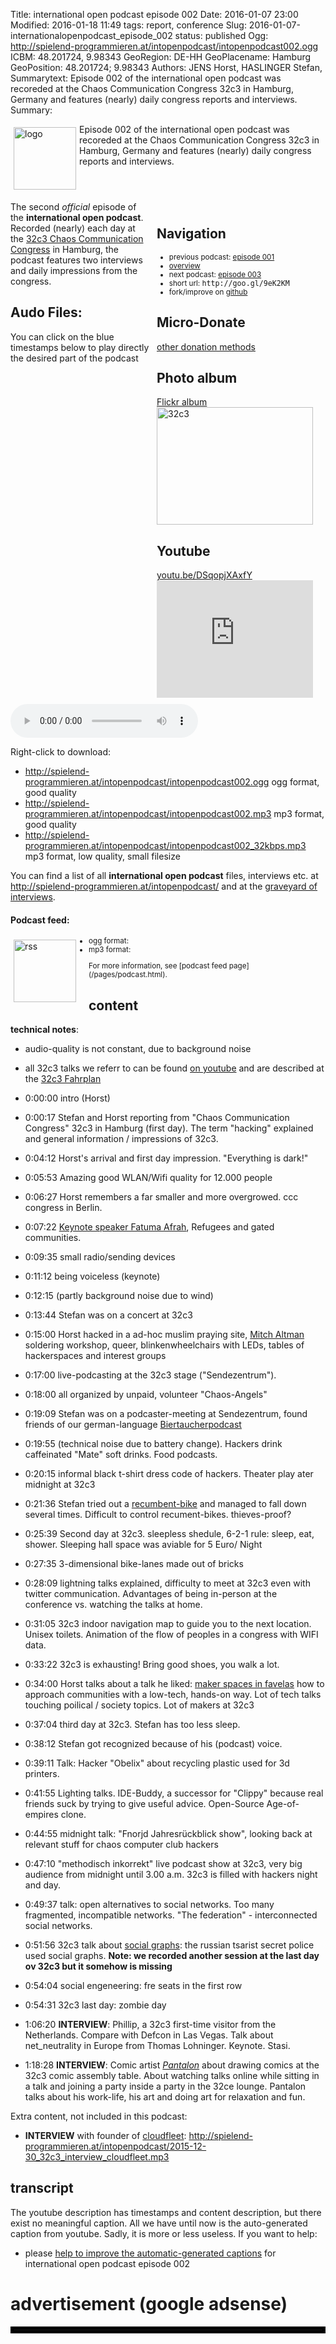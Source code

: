 Title: international open podcast episode 002
Date: 2016-01-07 23:00
Modified: 2016-01-18 11:49
tags: report, conference
Slug: 2016-01-07-internationalopenpodcast_episode_002
status: published
Ogg: http://spielend-programmieren.at/intopenpodcast/intopenpodcast002.ogg
ICBM: 48.201724, 9.98343
GeoRegion: DE-HH
GeoPlacename: Hamburg
GeoPosition: 48.201724; 9.98343
Authors: JENS Horst, HASLINGER Stefan,
Summarytext: Episode 002 of the international open podcast was recoreded at the Chaos Communication Congress 32c3 in Hamburg, Germany and features (nearly) daily congress reports and interviews. 
Summary: <div style="float: left; padding:5px"><img src="/images/international-open-podcast-logo.png" width="100" alt="logo"></div>Episode 002 of the international open podcast was recoreded at the Chaos Communication Congress 32c3 in Hamburg, Germany and features (nearly) daily congress reports and interviews.<div style="clear:both;"></div>

<div style="font-size:14px;float:right; margin: 5px; padding: 5px; width:260px;">
<h2>Navigation</h2>
<small>
<ul>
<li>previous podcast: <a href="2015-10-20-internationalopenpodcast_episode_001.html">episode 001</a></li>
<li><a href="/category/podcast.html">overview</a></li>
<li>next podcast: <a href="http://internationalopenmagazine.org/2016-01-10-internationalopenpodcast_episode_003.html">episode 003</a></li>
<li>short url: <tt>http://goo.gl/9eK2KM</tt></li>
<li>fork/improve on <a href="https://github.com/horstjens/internationalopenmagazine/blob/master/content/podcast/2016-01-07-internationalopenpodcast_episode_002.md">github</a></li>
</ul>
</small>
<h2>Micro-Donate</h2>
<a href="http://internationalopenmagazine.org/pages/donate.html">other donation methods</a><br>
<a class="FlattrButton" style="display:none;"
    title="International Open Podcast Episode 002"
    data-flattr-uid="horstjens"
    data-flattr-tags="podcast"
    data-flattr-category="podcast" href="http://internationalopenmagazine.org/2016-01-07-internationalopenpodcast_episode_002.html">International Open Podcast episode 002</a>
<h2>Photo album</h2>
<a href="https://flic.kr/s/aHskrYxqUw">Flickr album</a><br>
<a data-flickr-embed="true" data-header="true" data-footer="true"  href="https://www.flickr.com/photos/horstjens/albums/72157662949532926" title="32c3"><img src="https://farm2.staticflickr.com/1551/23791574990_e271a02bec_n.jpg" width="250" height="188" alt="32c3"></a><script async src="//embedr.flickr.com/assets/client-code.js" charset="utf-8"></script>
<h2>Youtube</h2>
<a href="https://youtu.be/DSqopjXAxfY">youtu.be/DSqopjXAxfY</a><br>
<iframe width="250" height="188" src="https://www.youtube.com/embed/DSqopjXAxfY" frameborder="0" allowfullscreen></iframe>
</div>

The second  *official* episode of the **international open podcast**. Recorded (nearly) each day at the [32c3 Chaos Communication Congress](https://events.ccc.de/category/32c3/) in Hamburg, the podcast features two interviews and daily impressions from the congress.
           
## Audo Files:

You can click on the blue timestamps below to play directly the desired part of the podcast


<audio id="netcast" controls="controls">
   <source src="http://spielend-programmieren.at/intopenpodcast/intopenpodcast002.ogg" type="audio/ogg"/>
   <source src="http://spielend-programmieren.at/intopenpodcast/intopenpodcast002.mp3" type="audio/mpeg"/>
</audio>


Right-click to download:

  * <http://spielend-programmieren.at/intopenpodcast/intopenpodcast002.ogg> ogg format, good quality
  * <http://spielend-programmieren.at/intopenpodcast/intopenpodcast002.mp3> mp3 format, good quality
  * <http://spielend-programmieren.at/intopenpodcast/intopenpodcast002_32kbps.mp3> mp3 format, low quality, small filesize


You can find a list of all **international open podcast** files, interviews etc. at <http://spielend-programmieren.at/intopenpodcast/> and at the [graveyard of interviews](http://internationalopenmagazine.org/2015-08-24-interview_graveyard.html).


#### Podcast feed:
<div style="float:left; padding:5px; margin-right:15px;"><img src="/images/rss.png" alt="rss" width="100"></div>
<small>
<ul>
  <li>ogg format: <http://spielend-programmieren.at/intopenpodcastogg.xml></li>
  <li>mp3 format: <http://spielend-programmieren.at/intopenpodcast.xml></li>
</ul>
For more information, see [podcast feed page](/pages/podcast.html).
</small>

## content

**technical notes**: 
  * audio-quality is not constant, due to background noise
  * all 32c3 talks we referr to can be found [on youtube](https://www.youtube.com/playlist?list=PL_IxoDz1Nq2YahR4DU9q5GWsSTle-mETW) and are described at the [32c3 Fahrplan](https://events.ccc.de/congress/2015/Fahrplan/schedule.html)


  * <nc-ts>0:00:00</nc-ts> intro (Horst)
  * <nc-ts>0:00:17</nc-ts> Stefan and Horst reporting from "Chaos Communication Congress" 32c3 in Hamburg (first day). The term "hacking" explained and general information / impressions of 32c3. 
  * <nc-ts>0:04:12</nc-ts> Horst's arrival and first day impression. "Everything is dark!" 
  * <nc-ts>0:05:53</nc-ts> Amazing good WLAN/Wifi quality for 12.000 people
  * <nc-ts>0:06:27</nc-ts> Horst remembers a far smaller and more overgrowed. ccc congress in Berlin. 
  * <nc-ts>0:07:22</nc-ts> [Keynote speaker Fatuma Afrah](https://www.ccc.de/de/updates/2015/fatuma), Refugees and gated communities.
  * <nc-ts>0:09:35</nc-ts> small radio/sending devices
  * <nc-ts>0:11:12</nc-ts> being voiceless (keynote)
  * <nc-ts>0:12:15</nc-ts> (partly background noise due to wind)
  * <nc-ts>0:13:44</nc-ts> Stefan was on a concert at 32c3
  * <nc-ts>0:15:00</nc-ts> Horst hacked in a ad-hoc muslim praying site, [Mitch Altman](https://en.wikipedia.org/wiki/Mitch_Altman) soldering workshop, queer, blinkenwheelchairs with LEDs, tables of hackerspaces and interest groups
  * <nc-ts>0:17:00</nc-ts> live-podcasting at the 32c3 stage ("Sendezentrum"). 
  * <nc-ts>0:18:00</nc-ts> all organized by unpaid, volunteer "Chaos-Angels"
  * <nc-ts>0:19:09</nc-ts> Stefan was on a podcaster-meeting at Sendezentrum, found friends of our german-language [Biertaucherpodcast](http://biertaucherpodcast)
  * <nc-ts>0:19:55</nc-ts> (technical noise due to battery change). Hackers drink caffeinated "Mate" soft drinks. Food podcasts. 
  * <nc-ts>0:20:15</nc-ts> informal black t-shirt dress code of hackers. Theater play ater midnight at 32c3
  * <nc-ts>0:21:36</nc-ts> Stefan tried out a [recumbent-bike](http://www.toxy.de/) and managed to fall down several times. Difficult to control recument-bikes. thieves-proof?
  * <nc-ts>0:25:39</nc-ts> Second day at 32c3. sleepless shedule, 6-2-1 rule: sleep, eat, shower. Sleeping hall space was aviable for 5 Euro/ Night
  * <nc-ts>0:27:35</nc-ts> 3-dimensional bike-lanes made out of bricks
  * <nc-ts>0:28:09</nc-ts> lightning talks explained, difficulty to meet at 32c3 even with twitter communication. Advantages of being in-person at the conference vs. watching the talks at home.
  * <nc-ts>0:31:05</nc-ts> 32c3 indoor navigation map to guide you to the next location. Unisex toilets. Animation of the flow of peoples in a congress with WIFI data. 
  * <nc-ts>0:33:22</nc-ts> 32c3 is exhausting! Bring good shoes, you walk a lot. 
  * <nc-ts>0:34:00</nc-ts> Horst talks about a talk he liked: [maker spaces in  favelas](https://youtu.be/57puHeGkrXk?list=PL_IxoDz1Nq2YahR4DU9q5GWsSTle-mETW) how to approach communities with a low-tech, hands-on way. Lot of tech talks touching poilical / society topics. Lot of makers at 32c3
  * <nc-ts>0:37:04</nc-ts> third day at 32c3. Stefan has too less sleep.
  * <nc-ts>0:38:12</nc-ts> Stefan got recognized because of his (podcast) voice. 
  * <nc-ts>0:39:11</nc-ts> Talk: Hacker "Obelix" about recycling plastic used for 3d printers. 
  * <nc-ts>0:41:55</nc-ts> Lighting talks. IDE-Buddy, a successor for "Clippy" because real friends suck by trying to give useful advice. Open-Source Age-of-empires clone. 
  * <nc-ts>0:44:55</nc-ts> midnight talk: "Fnorjd Jahresrückblick show", looking back at relevant stuff for chaos computer club hackers
  * <nc-ts>0:47:10</nc-ts> "methodisch inkorrekt" live podcast show at 32c3, very big audience from midnight until 3.00 a.m. 32c3 is filled with hackers night and day.
  * <nc-ts>0:49:37</nc-ts> talk: open alternatives to social networks. Too many fragmented, incompatible networks. "The federation" - interconnected social networks.
  * <nc-ts>0:51:56</nc-ts> 32c3 talk about [social graphs](https://en.wikipedia.org/wiki/Social_graph): the russian tsarist secret police used social graphs. **Note: we recorded another session at the last day ov 32c3 but it somehow is missing**
  * <nc-ts>0:54:04</nc-ts> social engeneering: fre seats in the first row
  * <nc-ts>0:54:31</nc-ts> 32c3 last day: zombie day
  * <nc-ts>1:06:20</nc-ts> **INTERVIEW**: Phillip, a 32c3 first-time visitor from the Netherlands. Compare with Defcon in Las Vegas. Talk about net_neutrality in Europe from Thomas Lohninger. Keynote. Stasi. 
  * <nc-ts>1:18:28</nc-ts> **INTERVIEW**: Comic artist *[Pantalon](http://pantalon.tv)* about drawing comics at the 32c3 comic assembly table. About watching talks online while sitting in a talk and joining a party inside a party in the 32ce lounge. Pantalon talks about his work-life, his art and doing art for relaxation and fun. 
  
Extra content, not included in this podcast:

  * **INTERVIEW** with founder of [cloudfleet](http://cloudfleet.io):  <http://spielend-programmieren.at/intopenpodcast/2015-12-30_32c3_interview_cloudfleet.mp3>
  
## transcript

The youtube description  has timestamps and content description, but there exist no meaningful caption. All we have until now is the auto-generated caption from youtube. Sadly, it is more or less useless. If you want to help:

  * please [help to improve the automatic-generated captions](https://internationalopenmagazine.titanpad.com/podcast002) for international open podcast episode 002 


# advertisement (google adsense)

<hr style="border:solid 5px black;">

<script async src="//pagead2.googlesyndication.com/pagead/js/adsbygoogle.js"></script>
<!-- intopenmag-unten -->
<ins class="adsbygoogle"
     style="display:inline-block;width:728px;height:90px"
     data-ad-client="ca-pub-3535173094498375"
     data-ad-slot="7210184316"></ins>
<script>
(adsbygoogle = window.adsbygoogle || []).push({});
</script>

